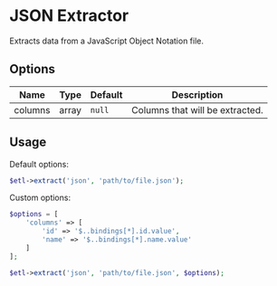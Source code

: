 # JSON Extractor

Extracts data from a JavaScript Object Notation file.

## Options

| Name | Type | Default | Description |
| ---- |----- | ------- | ----------- |
| columns | array | `null` | Columns that will be extracted. |


## Usage

Default options:
```php
$etl->extract('json', 'path/to/file.json');
```

Custom options:
```php
$options = [
    'columns' => [
        'id' => '$..bindings[*].id.value',
        'name' => '$..bindings[*].name.value'
    ]
];

$etl->extract('json', 'path/to/file.json', $options);
```
